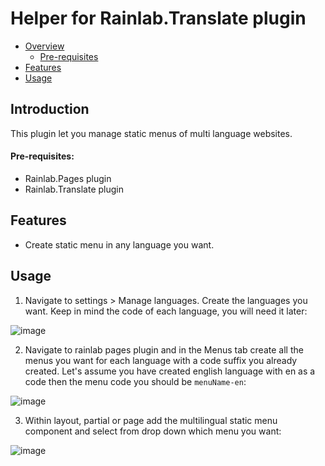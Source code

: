 # Helper for Rainlab.Translate plugin

- [Overview](#introduction)
    - [Pre-requisites](#prerequisites)
- [Features](#features)
- [Usage](#usage)


<a name="introduction"></a>
## Introduction
This plugin let you manage static menus of multi language websites.

<a name="prerequisites"></a>
#### Pre-requisites:
 - Rainlab.Pages plugin
 - Rainlab.Translate plugin

<a name="features"></a>
## Features
* Create static menu in any language you want.

<a name="usage"></a>
## Usage
1. Navigate to settings > Manage languages. Create the languages you want. Keep in mind the code of each language, you will need it later:

![image](https://raw.githubusercontent.com/panakour/oc-translate-plugin/master/docs/images/manage-languages.png)

2. Navigate to rainlab pages plugin and in the Menus tab create all the menus you want for each language with a code suffix you already created.
Let's assume you have created english language with en as a code then the menu code you should be `menuName-en`:

![image](https://raw.githubusercontent.com/panakour/oc-translate-plugin/master/docs/images/pages-menus.png)

3. Within layout, partial or page add the multilingual static menu component and select from drop down which menu you want:

![image](https://raw.githubusercontent.com/panakour/oc-translate-plugin/master/docs/images/static-menu-component.png)

